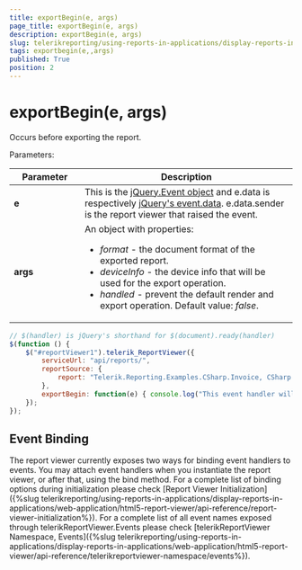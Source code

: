 ```yaml
---
title: exportBegin(e, args)
page_title: exportBegin(e, args) 
description: exportBegin(e, args)
slug: telerikreporting/using-reports-in-applications/display-reports-in-applications/web-application/html5-report-viewer/api-reference/reportviewer/events/exportbegin(e,-args)
tags: exportbegin(e,,args)
published: True
position: 2
---
```

<style>
table th:first-of-type {
	width: 25%;
}
table th:nth-of-type(2) {
	width: 75%;
}
</style>

# exportBegin(e, args)

Occurs before exporting the report.

Parameters:

| Parameter | Description |
| ------ | ------ |
| __e__ |This is the [jQuery.Event object](https://api.jquery.com/category/events/event-object/) and e.data is respectively [jQuery's event.data](https://api.jquery.com/event.data/). e.data.sender is the report viewer that raised the event.|
| __args__ |An object with properties:<ul><li>*format* - the document format of the exported report.</li><li>*deviceInfo* - the device info that will be used for the export operation.</li><li>*handled* - prevent the default render and export operation. Default value: *false*.</li></ul>|

````JavaScript
// $(handler) is jQuery's shorthand for $(document).ready(handler)
$(function () {
	$("#reportViewer1").telerik_ReportViewer({
		serviceUrl: "api/reports/",
		reportSource: {
			report: "Telerik.Reporting.Examples.CSharp.Invoice, CSharp.ReportLibrary"
		},
		exportBegin: function(e) { console.log("This event handler will be called before exporting the report in" + arguments.format); }
	});
});
````


## Event Binding

The report viewer currently exposes two ways for binding event handlers to events. You may attach event handlers when you instantiate the report viewer, or after that, using the bind method. For a complete list of binding options during initialization please check [Report Viewer Initialization]({%slug telerikreporting/using-reports-in-applications/display-reports-in-applications/web-application/html5-report-viewer/api-reference/report-viewer-initialization%}). For a complete list of all event names exposed through telerikReportViewer.Events please check [telerikReportViewer Namespace, Events]({%slug telerikreporting/using-reports-in-applications/display-reports-in-applications/web-application/html5-report-viewer/api-reference/telerikreportviewer-namespace/events%}).
